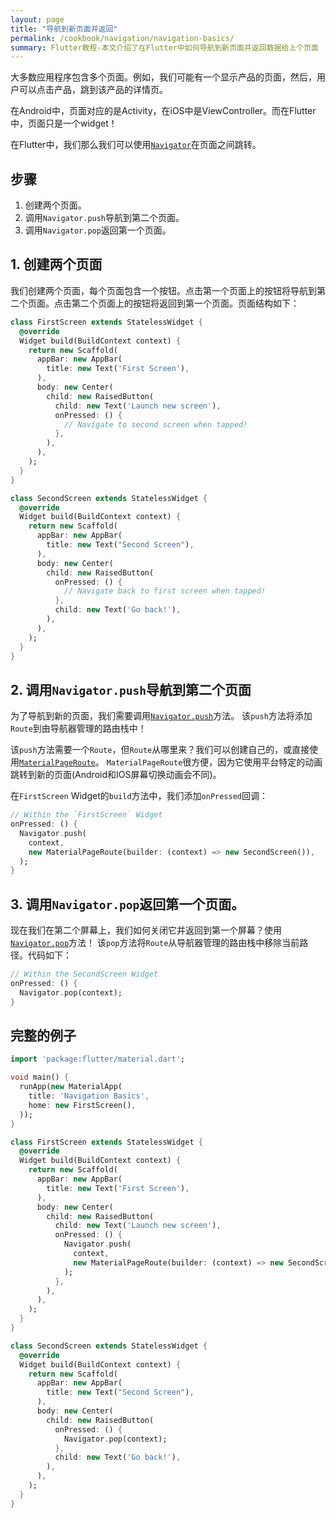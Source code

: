 ```yaml
---
layout: page
title: "导航到新页面并返回"
permalink: /cookbook/navigation/navigation-basics/
summary: Flutter教程-本文介绍了在Flutter中如何导航到新页面并返回数据给上个页面
---
```


大多数应用程序包含多个页面。例如，我们可能有一个显示产品的页面，然后，用户可以点击产品，跳到该产品的详情页。

在Android中，页面对应的是Activity，在iOS中是ViewController。而在Flutter中，页面只是一个widget！

在Flutter中，我们那么我们可以使用[`Navigator`](https://docs.flutter.io/flutter/widgets/Navigator-class.html)在页面之间跳转。

## 步骤

  1. 创建两个页面。
  2. 调用`Navigator.push`导航到第二个页面。
  3. 调用`Navigator.pop`返回第一个页面。

## 1. 创建两个页面

我们创建两个页面，每个页面包含一个按钮。点击第一个页面上的按钮将导航到第二个页面。点击第二个页面上的按钮将返回到第一个页面。页面结构如下：

```dart
class FirstScreen extends StatelessWidget {
  @override
  Widget build(BuildContext context) {
    return new Scaffold(
      appBar: new AppBar(
        title: new Text('First Screen'),
      ),
      body: new Center(
        child: new RaisedButton(
          child: new Text('Launch new screen'),
          onPressed: () {
            // Navigate to second screen when tapped!
          },
        ),
      ),
    );
  }
}

class SecondScreen extends StatelessWidget {
  @override
  Widget build(BuildContext context) {
    return new Scaffold(
      appBar: new AppBar(
        title: new Text("Second Screen"),
      ),
      body: new Center(
        child: new RaisedButton(
          onPressed: () {
            // Navigate back to first screen when tapped!
          },
          child: new Text('Go back!'),
        ),
      ),
    );
  }
}
```

## 2. 调用`Navigator.push`导航到第二个页面

为了导航到新的页面，我们需要调用[`Navigator.push`](https://docs.flutter.io/flutter/widgets/Navigator/push.html)方法。
该`push`方法将添加`Route`到由导航器管理的路由栈中！

该`push`方法需要一个`Route`，但`Route`从哪里来？我们可以创建自己的，或直接使用[`MaterialPageRoute`](https://docs.flutter.io/flutter/material/MaterialPageRoute-class.html)。
`MaterialPageRoute`很方便，因为它使用平台特定的动画跳转到新的页面(Android和IOS屏幕切换动画会不同)。

在`FirstScreen` Widget的`build`方法中，我们添加`onPressed`回调：

```dart
// Within the `FirstScreen` Widget
onPressed: () {
  Navigator.push(
    context,
    new MaterialPageRoute(builder: (context) => new SecondScreen()),
  );
}
``` 

## 3. 调用`Navigator.pop`返回第一个页面。

现在我们在第二个屏幕上，我们如何关闭它并返回到第一个屏幕？使用[`Navigator.pop`](https://docs.flutter.io/flutter/widgets/Navigator/pop.html)方法！
该`pop`方法将`Route`从导航器管理的路由栈中移除当前路径。代码如下：

```dart
// Within the SecondScreen Widget
onPressed: () {
  Navigator.pop(context);
}
```    

## 完整的例子

```dart
import 'package:flutter/material.dart';

void main() {
  runApp(new MaterialApp(
    title: 'Navigation Basics',
    home: new FirstScreen(),
  ));
}

class FirstScreen extends StatelessWidget {
  @override
  Widget build(BuildContext context) {
    return new Scaffold(
      appBar: new AppBar(
        title: new Text('First Screen'),
      ),
      body: new Center(
        child: new RaisedButton(
          child: new Text('Launch new screen'),
          onPressed: () {
            Navigator.push(
              context,
              new MaterialPageRoute(builder: (context) => new SecondScreen()),
            );
          },
        ),
      ),
    );
  }
}

class SecondScreen extends StatelessWidget {
  @override
  Widget build(BuildContext context) {
    return new Scaffold(
      appBar: new AppBar(
        title: new Text("Second Screen"),
      ),
      body: new Center(
        child: new RaisedButton(
          onPressed: () {
            Navigator.pop(context);
          },
          child: new Text('Go back!'),
        ),
      ),
    );
  }
}
```
